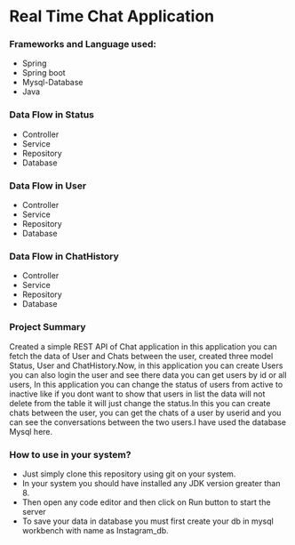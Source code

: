 # Real Time Chat Application

### Frameworks and Language used:
 - Spring
 - Spring boot
 - Mysql-Database
 - Java

### Data Flow in Status
 - Controller
 - Service
 - Repository
 - Database

### Data Flow in User
 - Controller
 - Service
 - Repository
 - Database

 ### Data Flow in ChatHistory
 - Controller
 - Service
 - Repository
 - Database

### Project Summary
Created a simple REST API of Chat application in this application you can fetch the data of User and Chats between the user, created three model Status, User and ChatHistory.Now, in this application you can create Users you can also login the user and see there data you can get users by id or all users, In this application you can change the status of users from active to inactive like if you dont want to show that users in list the data will not delete from the table it will just change the status.In this you can create chats between the user, you can get the chats of a user by userid and you can see the conversations between the two users.I have used the database Mysql here.

### How to use in your system?
 - Just simply clone this repository using git on your system.
 - In your system you should have installed any JDK version     greater than 8.
 - Then open any code editor and then click on Run button to start the server
 - To save your data in database you must first create your db in mysql workbench with name as Instagram_db.
